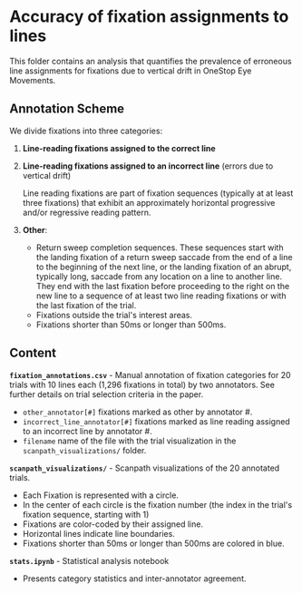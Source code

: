 # Accuracy of fixation assignments to lines

This folder contains an analysis that quantifies the prevalence of erroneous line assignments for fixations due to vertical drift in OneStop Eye Movements.

## Annotation Scheme

We divide fixations into three categories:

1. **Line-reading fixations assigned to the correct line**
2. **Line-reading fixations assigned to an incorrect line** (errors due to vertical drift)
   
   Line reading fixations are part of fixation sequences (typically at at least three fixations) that exhibit an approximately horizontal progressive and/or regressive reading pattern.
4. **Other**:
   - Return sweep completion sequences. These sequences start with the landing fixation of a return sweep saccade from the end of a line to the beginning of the next line, or the landing fixation of an abrupt, typically long, saccade from any location on a line to another line. They end with the last fixation before proceeding to the right on the new line to a sequence of at least two line reading fixations or with the last fixation of the trial. 
   - Fixations outside the trial's interest areas.
   - Fixations shorter than 50ms or longer than 500ms.

## Content

**`fixation_annotations.csv`** - Manual annotation of fixation categories for 20 trials with 10 lines each (1,296 fixations in total) by two annotators. See further details on trial selection criteria in the paper.
  - `other_annotator[#]` fixations marked as other by annotator #.
  - `incorrect_line_annotator[#]` fixations marked as line reading assigned to an incorrect line by annotator #.
  - `filename` name of the file with the trial visualization in the `scanpath_visualizations/` folder.

**`scanpath_visualizations/`** - Scanpath visualizations of the 20 annotated trials.
  - Each Fixation is represented with a circle.
  - In the center of each circle is the fixation number (the index in the trial's fixation sequence, starting with 1)
  - Fixations are color-coded by their assigned line.
  - Horizontal lines indicate line boundaries.
  - Fixations shorter than 50ms or longer than 500ms are colored in blue.

**`stats.ipynb`** - Statistical analysis notebook
  - Presents category statistics and inter-annotator agreement.

